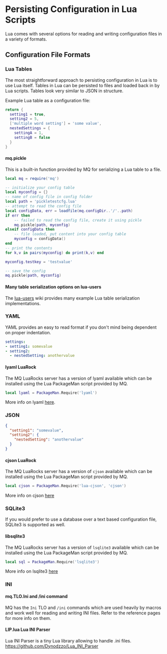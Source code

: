# Persisting Configuration in Lua Scripts

Lua comes with several options for reading and writing configuration files in a variety of formats.  


## Configuration File Formats

### Lua Tables
The most straightforward approach to persisting configuration in Lua is to use Lua itself. Tables in Lua can be persisted to files and loaded back in by Lua scripts. Tables look very similar to JSON in structure.  

Example Lua table as a configuration file:
```lua
return {
  setting1 = true,
  setting2 = 5,
  ['multiple word setting'] = 'some value',
  nestedSettings = {
    settingA = 1,
    settingB = false
  }
}
```

#### mq.pickle
This is a built-in function provided by MQ for serializing a Lua table to a file.  

```lua
local mq = require('mq')

-- initialize your config table
local myconfig = {}
-- name of config file in config folder
local path = 'pickletestcfg.lua'
-- attempt to read the config file
local configData, err = loadfile(mq.configDir..'/'..path)
if err then
    -- failed to read the config file, create it using pickle
    mq.pickle(path, myconfig)
elseif configData then
    -- file loaded, put content into your config table
    myconfig = configData()
end
-- print the contents
for k,v in pairs(myconfig) do print(k,v) end

myconfig.testkey = 'testvalue'

-- save the config
mq.pickle(path, myconfig)
```

#### Many table serialization options on lua-users
The [lua-users](http://lua-users.org/wiki/TableSerialization) wiki provides many example Lua table serialization implementations.

### YAML
YAML provides an easy to read format if you don't mind being dependent on proper indentation.

```yaml
settings:
- setting1: somevalue
- setting2:
  - nestedSetting: anothervalue
```

#### lyaml LuaRock
The MQ LuaRocks server has a version of lyaml available which can be installed using the Lua PackageMan script provided by MQ.  

```lua
local lyaml = PackageMan.Require('lyaml')
```

More info on lyaml [here](https://github.com/gvvaughan/lyaml).

### JSON
```json
{
  "setting1": "somevalue",
  "setting2": {
    "nestedSetting": "anothervalue"
  }
}
```

#### cjson LuaRock
The MQ LuaRocks server has a version of `cjson` available which can be installed using the Lua PackageMan script provided by MQ.  

```lua
local cjson = PackageMan.Require('lua-cjson', 'cjson')
```

More info on cjson [here](https://github.com/mpx/lua-cjson)

### SQLite3
If you would prefer to use a database over a text based configuration file, SQLite3 is supported as well.  

#### libsqlite3
The MQ LuaRocks server has a version of `lsqlite3` available which can be installed using the Lua PackageMan script provided by MQ.

```lua
local sql = PackageMan.Require('lsqlite3')
```

More info on lsqlite3 [here](http://lua.sqlite.org/index.cgi/doc/tip/doc/lsqlite3.wiki)

### INI

#### mq.TLO.Ini and /ini command
MQ has the `Ini` TLO and `/ini` commands which are used heavily by macros and work well for reading and writing INI files. Refer to the reference pages for more info on them.

#### LIP.lua Lua INI Parser
Lua INI Parser is a tiny Lua library allowing to handle .ini files.
https://github.com/Dynodzzo/Lua_INI_Parser

